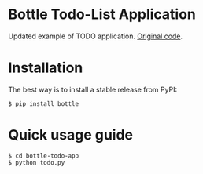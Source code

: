 
Bottle Todo-List Application
==================
Updated example of TODO application.
[Original code]( https://bottlepy.org/docs/dev/tutorial_app.html).

Installation
============

The best way is to install a stable release from PyPI:

    $ pip install bottle

Quick usage guide
=================

    $ cd bottle-todo-app
    $ python todo.py
